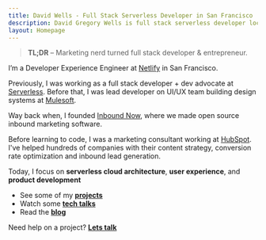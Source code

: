 ```yaml
---
title: David Wells - Full Stack Serverless Developer in San Francisco
description: David Gregory Wells is full stack serverless developer located in the SF bay area.
layout: Homepage
---
```


> **TL;DR** – Marketing nerd turned full stack developer & entrepreneur.

I’m a Developer Experience Engineer at [Netlify](http://netlify.com) in San Francisco.

Previously, I was working as a full stack developer + dev advocate at [Serverless](http://serverless.com). Before that, I was lead developer on UI/UX team building design systems at [Mulesoft](http://www.mulesoft.com).

Way back when, I founded [Inbound Now](http://www.inboundnow.com), where we made open source inbound marketing software.

Before learning to code, I was a marketing consultant working at [HubSpot](http://www.hubspot.com). I've helped hundreds of companies with their content strategy, conversion rate optimization and inbound lead generation.

Today, I focus on **serverless cloud architecture**, **user experience**, and **product development**

* See some of my [**projects**](/work)
* Watch some [**tech talks**](/talks)
* Read the [**blog**](/blog)

Need help on a project? **[Lets talk](/contact)**
